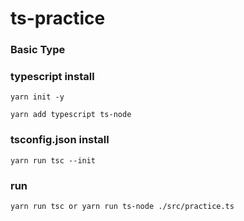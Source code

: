 # ts-practice

### Basic Type



### typescript install

```
yarn init -y
```


```
yarn add typescript ts-node
```


### tsconfig.json install

```
yarn run tsc --init
```


### run

```
yarn run tsc or yarn run ts-node ./src/practice.ts
```

